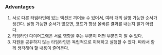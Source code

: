 ### Advantages
1. 서로 다른 타임라인에 있는 액션은 끼어들 수 있어서, 여러 개의 실행 가능한 순서가 생긴다. 실행 가능한 순서가 많으면, 코드가 항상 올바른 결과를 내는지 알기 어렵다.
2. 타임라인 다이어그램은 서로 영향을 주는 부분이 어떤 부분인지 알 수 있다.
3. 자원을 공유하지 않는 타임라인은 독립적으로 이해하고 실행할 수 있다. 따라서 함께 생각해야 할 내용이 줄어든다.

